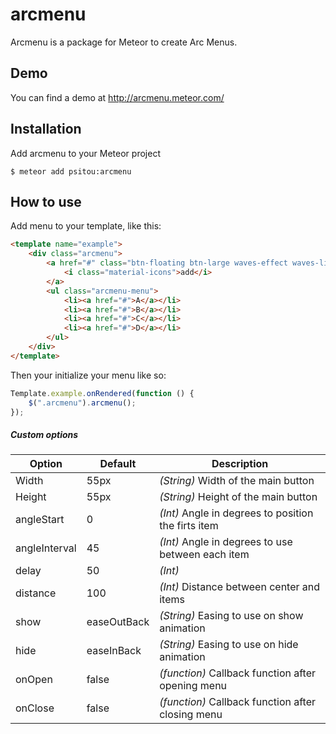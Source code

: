 # arcmenu
Arcmenu is a package for Meteor to create Arc Menus.

## Demo
You can find a demo at http://arcmenu.meteor.com/

## Installation
Add arcmenu to your Meteor project

`$ meteor add psitou:arcmenu`

## How to use
Add menu to your template, like this:

```html
<template name="example">
    <div class="arcmenu">
        <a href="#" class="btn-floating btn-large waves-effect waves-light arcmenu-display">
            <i class="material-icons">add</i>
        </a>
        <ul class="arcmenu-menu">
            <li><a href="#">A</a></li>
            <li><a href="#">B</a></li>
            <li><a href="#">C</a></li>
            <li><a href="#">D</a></li>
        </ul>
    </div>
</template>
```

Then your initialize your menu like so:
```js
Template.example.onRendered(function () {
    $(".arcmenu").arcmenu();
});
```

##### Custom options
| Option        | Default       | Description                                           |
| ------------- | ------------- | ----------------------------------------------------- |
| Width         | 55px          | *(String)* Width of the main button                   |
| Height        | 55px          | *(String)* Height of the main button                  |
| angleStart    | 0             | *(Int)* Angle in degrees to position the firts item   |
| angleInterval | 45            | *(Int)* Angle in degrees to use between each item     |
| delay         | 50            | *(Int)*                                               |
| distance      | 100           | *(Int)* Distance between center and items             |
| show          | easeOutBack   | *(String)* Easing to use on show animation            |
| hide          | easeInBack    | *(String)* Easing to use on hide animation            |
| onOpen        | false         | *(function)* Callback function after opening menu     |
| onClose       | false         | *(function)* Callback function after closing menu     |
